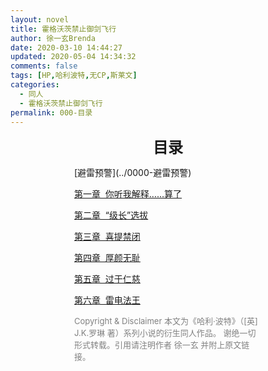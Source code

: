 ```yaml
---
layout: novel
title: 霍格沃茨禁止御剑飞行
author: 徐一玄Brenda
date: 2020-03-10 14:44:27
updated: 2020-05-04 14:34:32
comments: false
tags: [HP,哈利波特,无CP,斯莱文]
categories:
  - 同人
  - 霍格沃茨禁止御剑飞行
permalink: 000-目录
---
```

<center>

<font size=5 style="font-weight:bold">目录</font>
</center>
<div style="margin:0 auto;width:300px;">
[避雷预警](../0000-避雷预警)

[第一章&nbsp;&nbsp;你听我解释……算了](../001-第一章-你听我解释……算了)

[第二章&nbsp;&nbsp;“级长”选拔](../002-第二章-“级长”选拔)

[第三章&nbsp;&nbsp;喜提禁闭](../003-第三章-喜提禁闭)

[第四章&nbsp;&nbsp;厚颜无耻](../004-第四章-厚颜无耻)

[第五章&nbsp;&nbsp;过于仁慈](../005-第五章-过于仁慈)

[第六章&nbsp;&nbsp;雷电法王](../006-第六章-雷电法王)

<font color=gray size=2>
Copyright & Disclaimer
本文为《哈利·波特》（[英] J.K.罗琳 著）系列小说的衍生同人作品。
谢绝一切形式转载。引用请注明作者 徐一玄 并附上原文链接。
</font>
</div>
